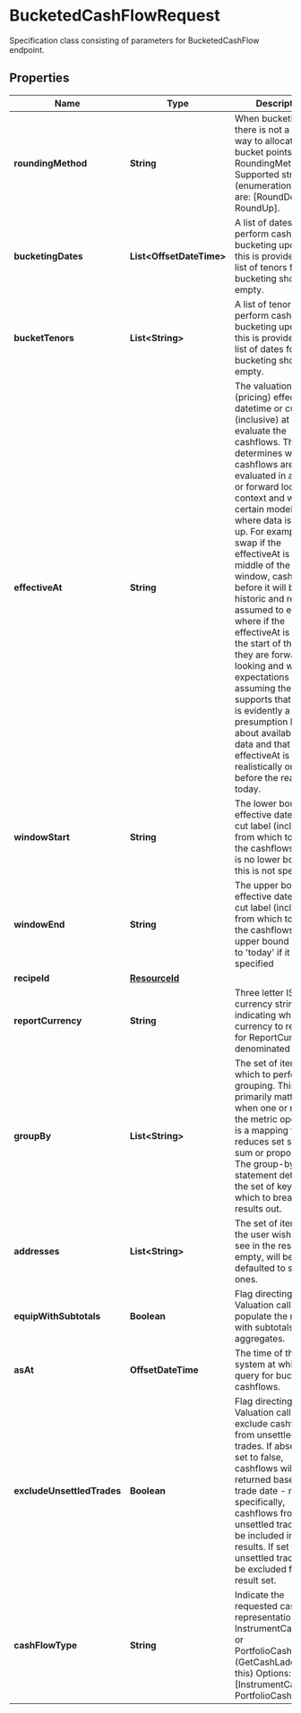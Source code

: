 

# BucketedCashFlowRequest

Specification class consisting of parameters for BucketedCashFlow endpoint.

## Properties

Name | Type | Description | Notes
------------ | ------------- | ------------- | -------------
**roundingMethod** | **String** | When bucketing, there is not a unique way to allocate the bucket points.  RoundingMethod Supported string (enumeration) values are: [RoundDown, RoundUp]. | 
**bucketingDates** | **List&lt;OffsetDateTime&gt;** | A list of dates to perform cashflow bucketing upon.  If this is provided, the list of tenors for bucketing should be empty. |  [optional]
**bucketTenors** | **List&lt;String&gt;** | A list of tenors to perform cashflow bucketing upon.  If this is provided, the list of dates for bucketing should be empty. |  [optional]
**effectiveAt** | **String** | The valuation (pricing) effective datetime or cut label (inclusive) at which to evaluate the cashflows.  This determines whether cashflows are evaluated in a historic or forward looking context and will, for certain models, affect where data is looked up.  For example, on a swap if the effectiveAt is in the middle of the window, cashflows before it will be historic and resets assumed to exist where if the effectiveAt  is before the start of the range they are forward looking and will be expectations assuming the model supports that.  There is evidently a presumption here about availability of data and that the effectiveAt is realistically on or before the real-world today. |  [optional]
**windowStart** | **String** | The lower bound effective datetime or cut label (inclusive) from which to retrieve the cashflows.  There is no lower bound if this is not specified. |  [optional]
**windowEnd** | **String** | The upper bound effective datetime or cut label (inclusive) from which to retrieve the cashflows.  The upper bound defaults to &#39;today&#39; if it is not specified |  [optional]
**recipeId** | [**ResourceId**](ResourceId.md) |  |  [optional]
**reportCurrency** | **String** | Three letter ISO currency string indicating what currency to report in for ReportCurrency denominated queries. |  [optional]
**groupBy** | **List&lt;String&gt;** | The set of items by which to perform grouping. This primarily matters when one or more of the metric operators is a mapping  that reduces set size, e.g. sum or proportion. The group-by statement determines the set of keys by which to break the results out. |  [optional]
**addresses** | **List&lt;String&gt;** | The set of items that the user wishes to see in the results. If empty, will be defaulted to standard ones. |  [optional]
**equipWithSubtotals** | **Boolean** | Flag directing the Valuation call to populate the results with subtotals of aggregates. |  [optional]
**asAt** | **OffsetDateTime** | The time of the system at which to query for bucketed cashflows. |  [optional]
**excludeUnsettledTrades** | **Boolean** | Flag directing the Valuation call to exclude cashflows from unsettled trades.  If absent or set to false, cashflows will returned based on trade date - more specifically, cashflows from any unsettled trades will be included in the results. If set to true, unsettled trades will be excluded from the result set. |  [optional]
**cashFlowType** | **String** | Indicate the requested cash flow representation InstrumentCashFlows or PortfolioCashFlows (GetCashLadder uses this)  Options: [InstrumentCashFlow, PortfolioCashFlow] |  [optional]



